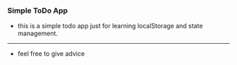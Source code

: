 ### Simple ToDo App
- this is a simple todo app just for learning localStorage and state management.

---

- feel free to give advice
